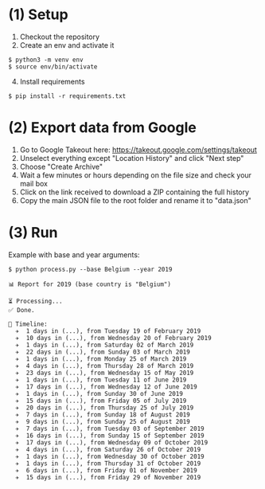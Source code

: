# (1) Setup
1. Checkout the repository
2. Create an env and activate it

```
$ python3 -m venv env
$ source env/bin/activate
```

4. Install requirements
```
$ pip install -r requirements.txt
```

# (2) Export data from Google

1. Go to Google Takeout here: https://takeout.google.com/settings/takeout
2. Unselect everything except "Location History" and click "Next step"
3. Choose "Create Archive"
4. Wait a few minutes or hours depending on the file size and check your mail box
5. Click on the link received to download a ZIP containing the full history
6. Copy the main JSON file to the root folder and rename it to "data.json"

# (3) Run


Example with base and year arguments:

```
$ python process.py --base Belgium --year 2019

📊 Report for 2019 (base country is "Belgium")

⏳ Processing...
✅ Done.

📅 Timeline:
  ✈️  1 days in (...), from Tuesday 19 of February 2019
  ✈️  10 days in (...), from Wednesday 20 of February 2019
  ✈️  1 days in (...), from Saturday 02 of March 2019
  ✈️  22 days in (...), from Sunday 03 of March 2019
  ✈️  1 days in (...), from Monday 25 of March 2019
  ✈️  4 days in (...), from Thursday 28 of March 2019
  ✈️  23 days in (...), from Wednesday 15 of May 2019
  ✈️  1 days in (...), from Tuesday 11 of June 2019
  ✈️  17 days in (...), from Wednesday 12 of June 2019
  ✈️  1 days in (...), from Sunday 30 of June 2019
  ✈️  15 days in (...), from Friday 05 of July 2019
  ✈️  20 days in (...), from Thursday 25 of July 2019
  ✈️  7 days in (...), from Sunday 18 of August 2019
  ✈️  9 days in (...), from Sunday 25 of August 2019
  ✈️  7 days in (...), from Tuesday 03 of September 2019
  ✈️  16 days in (...), from Sunday 15 of September 2019
  ✈️  17 days in (...), from Wednesday 09 of October 2019
  ✈️  4 days in (...), from Saturday 26 of October 2019
  ✈️  1 days in (...), from Wednesday 30 of October 2019
  ✈️  1 days in (...), from Thursday 31 of October 2019
  ✈️  6 days in (...), from Friday 01 of November 2019
  ✈️  15 days in (...), from Friday 29 of November 2019
```
